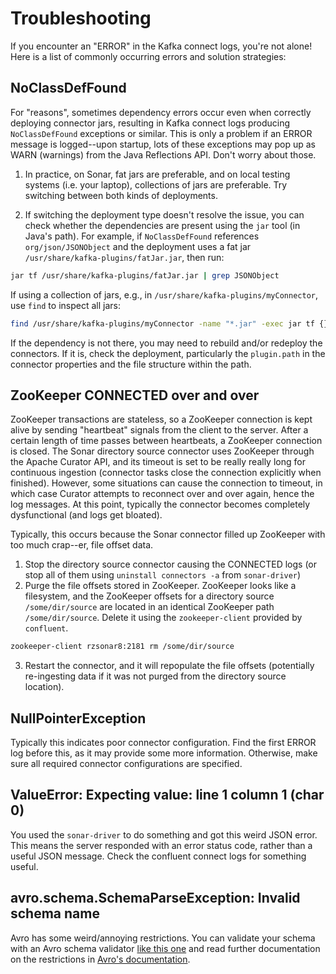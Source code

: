 # Troubleshooting

If you encounter an "ERROR" in the Kafka connect logs, you're not alone! 
Here is a list of commonly occurring errors and solution strategies:

## NoClassDefFound 

For "reasons", sometimes dependency errors occur even when correctly deploying connector jars, resulting in Kafka 
connect logs  producing `NoClassDefFound` exceptions or similar.
This is only a problem if an ERROR message is logged--upon startup, lots of these exceptions may pop up as WARN 
(warnings) from the Java Reflections API. Don't worry about those.

1. In practice, on Sonar, fat jars are preferable, and on local testing systems (i.e. your laptop), collections of jars
are preferable. Try switching between both kinds of deployments.

2. If switching the deployment type doesn't resolve the issue, you can check whether the dependencies are present using
the `jar` tool (in Java's path).
For example, if `NoClassDefFound` references `org/json/JSONObject` and the deployment uses a fat jar 
`/usr/share/kafka-plugins/fatJar.jar`, then run:

```bash
jar tf /usr/share/kafka-plugins/fatJar.jar | grep JSONObject
```

If using a collection of jars, e.g., in `/usr/share/kafka-plugins/myConnector`, use `find` to inspect all jars:


```bash
find /usr/share/kafka-plugins/myConnector -name "*.jar" -exec jar tf {} \; | grep JSONObject
```

If the dependency is not there, you may need to rebuild and/or redeploy the connectors.
If it is, check the deployment, particularly the `plugin.path` in the connector properties and the file structure 
within the path.

## ZooKeeper CONNECTED over and over

ZooKeeper transactions are stateless, so a ZooKeeper connection is kept alive by sending "heartbeat" signals
from the client to the server. 
After a certain length of time passes between heartbeats, a ZooKeeper connection is closed.
The Sonar directory source connector uses ZooKeeper through the Apache Curator API, and its timeout is set to be really 
really long for continuous ingestion (connector tasks close the connection explicitly when finished).
However, some situations can cause the connection to timeout, in which case Curator attempts to reconnect
over and over again, hence the log messages. 
At this point, typically the connector becomes completely dysfunctional (and logs get bloated).

Typically, this occurs because the Sonar connector filled up ZooKeeper with too much crap--er, file offset data.

1. Stop the directory source connector causing the CONNECTED logs (or stop all of them using `uninstall connectors -a`
from `sonar-driver`)
2. Purge the file offsets stored in ZooKeeper. ZooKeeper looks like a filesystem, and the ZooKeeper offsets for a 
directory source `/some/dir/source` are located in an identical ZooKeeper path `/some/dir/source`. Delete it using the 
`zookeeper-client` provided by `confluent`.

```bash
zookeeper-client rzsonar8:2181 rm /some/dir/source
```

3. Restart the connector, and it will repopulate the file offsets (potentially re-ingesting data if it was not purged
from the directory source location).

## NullPointerException

Typically this indicates poor connector configuration. Find the first ERROR log before this, as it may provide
some more information. Otherwise, make sure all required connector configurations are specified.

## ValueError: Expecting value: line 1 column 1 (char 0)

You used the `sonar-driver` to do something and got this weird JSON error. 
This means the server responded with an error status code, rather than a useful JSON message. 
Check the confluent connect logs for something useful.

## avro.schema.SchemaParseException: Invalid schema name

Avro has some weird/annoying restrictions. You can validate your schema with an Avro schema validator 
[like this one](https://json-schema-validator.herokuapp.com/avro.jsp) and read further documentation on the restrictions
in [Avro's documentation](https://avro.apache.org/docs/current/).
